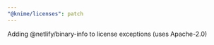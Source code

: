 ```yaml
---
"@knime/licenses": patch
---
```


Adding @netlify/binary-info to license exceptions (uses Apache-2.0)
